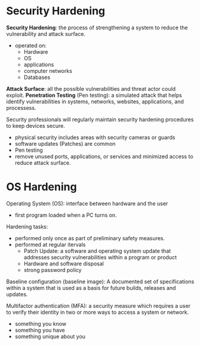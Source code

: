 # Security Hardening

**Security Hardening**: the process of strengthening a system to reduce the vulnerability and attack surface.
- operated on:
  - Hardware
  - OS
  - applications
  - computer networks
  - Databases 

**Attack Surface**: all the possible vulnerabilities and threat actor could exploit.
**Penetration Testing** (Pen testing): a simulated attack that helps identify vulnerabilities in systems, networks, websites, applications, and processess.

Security professionals will regularly maintain security hardening procedures to keep devices secure.
- physical security includes areas with security cameras or guards
- software updates (Patches) are common
- Pen testing
- remove unused ports, applications, or services and minimized access to reduce attack surface.

# OS Hardening

Operating System (OS): interface between hardware and the user
- first program loaded when a PC turns on.

Hardening tasks:
- performed only once as part of preliminary safety measures.
- performed at regular itervals
  - Patch Update: a software and operating system update that addresses security vulnerabilities within a program or product
  - Hardware and software disposal
  - strong password policy
 
Baseline configuration (baseline image): A documented set of specifications within a system that is used as a basis for future builds, releases and updates.

Multifactor authentication (MFA): a security measure which requires a user to verify their identity in two or more ways to access a system or network.
- something you know
- something you have
- something unique about you

